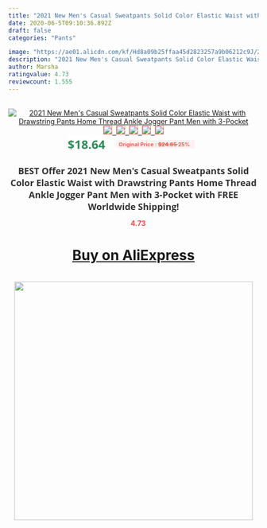 ```yaml
---
title: "2021 New Men's Casual Sweatpants Solid Color Elastic Waist with Drawstring Pants Home Thread Ankle Jogger Pant Men with 3-Pocket"
date: 2020-06-5T09:10:36.892Z
draft: false
categories: "Pants"

image: "https://ae01.alicdn.com/kf/Hd8a09b25ffaa45d2823257a9b06212c9J/2021-New-Men-s-Casual-Sweatpants-Solid-Color-Elastic-Waist-with-Drawstring-Pants-Home-Thread-Ankle.jpg"
description: "2021 New Men's Casual Sweatpants Solid Color Elastic Waist with Drawstring Pants Home Thread Ankle Jogger Pant Men with 3-Pocket"
author: Marsha
ratingvalue: 4.73
reviewcount: 1.555
---
```

<br>
<div style="text-align: center;">
<a href="https://s.click.aliexpress.com/e/_AsdWVf" target="_blank" rel="nofollow noopener noreferrer"><img alt="2021 New Men's Casual Sweatpants Solid Color Elastic Waist with Drawstring Pants Home Thread Ankle Jogger Pant Men with 3-Pocket" class="magnifier-image" src="https://ae01.alicdn.com/kf/Hd8a09b25ffaa45d2823257a9b06212c9J/2021-New-Men-s-Casual-Sweatpants-Solid-Color-Elastic-Waist-with-Drawstring-Pants-Home-Thread-Ankle.jpg_640x640.jpg">
<br>
<img style="border:1px solid salmon" src="https://ae01.alicdn.com/kf/Hd8a09b25ffaa45d2823257a9b06212c9J/2021-New-Men-s-Casual-Sweatpants-Solid-Color-Elastic-Waist-with-Drawstring-Pants-Home-Thread-Ankle.jpg_120x120.jpg">&nbsp;&nbsp;<img style="border:1px solid salmon" src="https://ae01.alicdn.com/kf/Hbddf2cf50575435d8ce2ad4f1b07bb8cg/2021-New-Men-s-Casual-Sweatpants-Solid-Color-Elastic-Waist-with-Drawstring-Pants-Home-Thread-Ankle.jpg_120x120.jpg">&nbsp;&nbsp;<img style="border:1px solid salmon" src="https://ae01.alicdn.com/kf/H0dc6a26788d3486284d46a042ae876d9F/2021-New-Men-s-Casual-Sweatpants-Solid-Color-Elastic-Waist-with-Drawstring-Pants-Home-Thread-Ankle.jpg_120x120.jpg">&nbsp;&nbsp;<img style="border:1px solid salmon" src="https://ae01.alicdn.com/kf/He943f1b4e6c7449f89af3b928403e479E/2021-New-Men-s-Casual-Sweatpants-Solid-Color-Elastic-Waist-with-Drawstring-Pants-Home-Thread-Ankle.jpg_120x120.jpg">&nbsp;&nbsp;<img style="border:1px solid salmon" src="https://ae01.alicdn.com/kf/H9ecf6d6f4fe64743b87c869548b08077H/2021-New-Men-s-Casual-Sweatpants-Solid-Color-Elastic-Waist-with-Drawstring-Pants-Home-Thread-Ankle.jpg_120x120.jpg"></a></div><br0>
<div style="text-align: center;"><span style="background-color: white; border: 0px; box-sizing: border-box; color: seagreen; display: inline-block; font-family: &quot;open sans&quot; , &quot;arial&quot; , &quot;helvetica&quot; , sans-serif , &quot;heiti&quot;; font-size: 24px; font-stretch: inherit; font-weight: 700; line-height: inherit; margin: 0px 10px 0px 0px; padding: 0px; vertical-align: middle;">$18.64 </span>
<span style="background: rgb(255 , 241 , 241); border-radius: 3px; border: 0px; box-sizing: border-box; color: #ff4747; display: inline-block; font-family: inherit; font-size: 12px; font-stretch: inherit; font-style: inherit; font-variant: inherit; font-weight: 600; line-height: inherit; margin: 0px; padding: 2px 5px; transform: scale(0.9); vertical-align: middle;">Original Price : <b style="text-decoration: line-through;">$24.85 </b> 25%&nbsp;&nbsp;</span></div>
<h1 style="color: #333333; display: inline-block; font-family: &quot;open sans&quot; , &quot;arial&quot; , &quot;helvetica&quot; , sans-serif , &quot;heiti&quot;; font-size: 18px; font-stretch: inherit; font-weight: 700; text-align: center;">BEST Offer 2021 New Men's Casual Sweatpants Solid Color Elastic Waist with Drawstring Pants Home Thread Ankle Jogger Pant Men with 3-Pocket with FREE Worldwide Shipping!</h1>
<div style="color: #ff4747; text-align: center;">
<img src="https://4.bp.blogspot.com/-M0ZcTcb-5uY/XleCXlxnR4I/AAAAAAAAAEc/OrjgMkXV1oMQFaCRZj5HQwOCBcu3w1FegCPcBGAYYCw/s1600/star.png" style="height: 15px;">&nbsp;<b>4.73</b></div>
<div class="button_cont" align="center"><a class="buynow_a" href="https://s.click.aliexpress.com/e/_AsdWVf" target="_blank" rel="nofollow noopener noreferrer"><H1>Buy on AliExpress</H1></a></div><br>
<div class="separator" style="clear: both; text-align: center;">
<img src="https://lh3.googleusercontent.com/-pTy5HemUv9M/XlePHvY0dAI/AAAAAAAAAE4/0nX5iRUoIWY8eMW9Dpxeirr157OZliDIgCLcBGAsYHQ/s1600/badge.gif" width="480">
</div>

